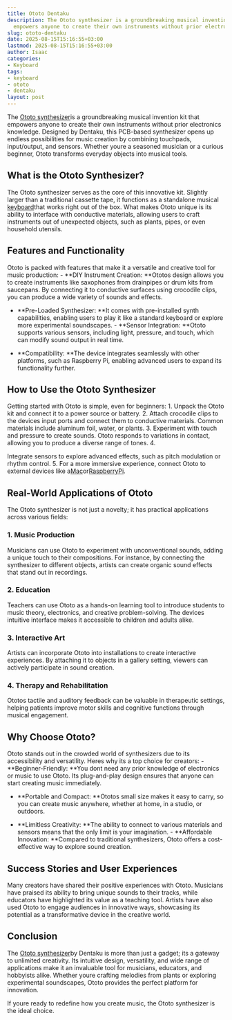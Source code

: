 ```yaml
---
title: Ototo Dentaku
description: The Ototo synthesizer is a groundbreaking musical invention kit that
  empowers anyone to create their own instruments without prior electronics knowledge.
slug: ototo-dentaku
date: 2025-08-15T15:16:55+03:00
lastmod: 2025-08-15T15:16:55+03:00
author: Isaac
categories:
- Keyboard
tags:
- keyboard
- ototo
- dentaku
layout: post
---
```

The [Ototo synthesizer](https://dentakulondon.com/ototo)is a groundbreaking musical invention kit that empowers anyone to create their own instruments without prior electronics knowledge. Designed by Dentaku, this PCB-based synthesizer opens up endless possibilities for music creation by combining touchpads, input/output, and sensors. Whether youre a seasoned musician or a curious beginner, Ototo transforms everyday objects into musical tools.

##  What is the Ototo Synthesizer?

The Ototo synthesizer serves as the core of this innovative kit. Slightly larger than a traditional cassette tape, it functions as a standalone musical [keyboard](https://pestpolicy.com/best-49-key-midi-controller/)that works right out of the box. What makes Ototo unique is its ability to interface with conductive materials, allowing users to craft instruments out of unexpected objects, such as plants, pipes, or even household utensils.

##  Features and Functionality

Ototo is packed with features that make it a versatile and creative tool for music production: - **DIY Instrument Creation: **Ototos design allows you to create instruments like saxophones from drainpipes or drum kits from saucepans. By connecting it to conductive surfaces using crocodile clips, you can produce a wide variety of sounds and effects.

- **Pre-Loaded Synthesizer: **It comes with pre-installed synth capabilities, enabling users to play it like a standard keyboard or explore more experimental soundscapes. - **Sensor Integration: **Ototo supports various sensors, including light, pressure, and touch, which can modify sound output in real time.

- **Compatibility: **The device integrates seamlessly with other platforms, such as Raspberry Pi, enabling advanced users to expand its functionality further.

##  How to Use the Ototo Synthesizer

Getting started with Ototo is simple, even for beginners: 1. Unpack the Ototo kit and connect it to a power source or battery. 2. Attach crocodile clips to the devices input ports and connect them to conductive materials. Common materials include aluminum foil, water, or plants. 3. Experiment with touch and pressure to create sounds. Ototo responds to variations in contact, allowing you to produce a diverse range of tones. 4.

Integrate sensors to explore advanced effects, such as pitch modulation or rhythm control. 5. For a more immersive experience, connect Ototo to external devices like a[Mac](https://www.apple.com/mac)or[RaspberryPi](https://www.raspberrypi.org).

##  Real-World Applications of Ototo

The Ototo synthesizer is not just a novelty; it has practical applications across various fields:

###  1. Music Production

Musicians can use Ototo to experiment with unconventional sounds, adding a unique touch to their compositions. For instance, by connecting the synthesizer to different objects, artists can create organic sound effects that stand out in recordings.

###  2. Education

Teachers can use Ototo as a hands-on learning tool to introduce students to music theory, electronics, and creative problem-solving. The devices intuitive interface makes it accessible to children and adults alike.

###  3. Interactive Art

Artists can incorporate Ototo into installations to create interactive experiences. By attaching it to objects in a gallery setting, viewers can actively participate in sound creation.

###  4. Therapy and Rehabilitation

Ototos tactile and auditory feedback can be valuable in therapeutic settings, helping patients improve motor skills and cognitive functions through musical engagement.

##  Why Choose Ototo?

Ototo stands out in the crowded world of synthesizers due to its accessibility and versatility. Heres why its a top choice for creators: - **Beginner-Friendly: **You dont need any prior knowledge of electronics or music to use Ototo. Its plug-and-play design ensures that anyone can start creating music immediately.

- **Portable and Compact: **Ototos small size makes it easy to carry, so you can create music anywhere, whether at home, in a studio, or outdoors.

- **Limitless Creativity: **The ability to connect to various materials and sensors means that the only limit is your imagination. - **Affordable Innovation: **Compared to traditional synthesizers, Ototo offers a cost-effective way to explore sound creation.

##  Success Stories and User Experiences

Many creators have shared their positive experiences with Ototo. Musicians have praised its ability to bring unique sounds to their tracks, while educators have highlighted its value as a teaching tool. Artists have also used Ototo to engage audiences in innovative ways, showcasing its potential as a transformative device in the creative world.

##  Conclusion

The [Ototo synthesizer](https://dentakulondon.com/ototo)by Dentaku is more than just a gadget; its a gateway to unlimited creativity. Its intuitive design, versatility, and wide range of applications make it an invaluable tool for musicians, educators, and hobbyists alike. Whether youre crafting melodies from plants or exploring experimental soundscapes, Ototo provides the perfect platform for innovation.

If youre ready to redefine how you create music, the Ototo synthesizer is the ideal choice.
